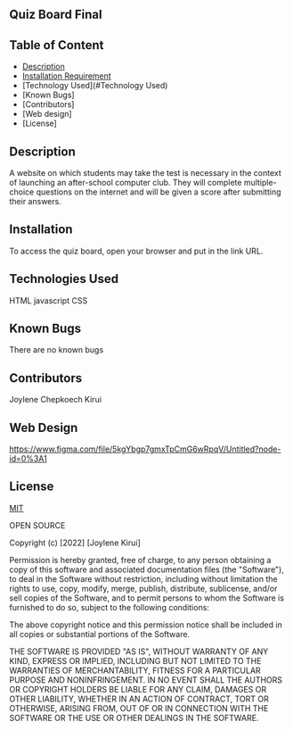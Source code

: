 ## Quiz Board Final

## Table of Content

+ [Description](#Description)
+ [Installation Requirement](#Installation)
+ [Technology Used](#Technology Used)
+ [Known  Bugs]
+ [Contributors]
+ [Web design]
+ [License]

## Description

A website on which students may take the test is necessary in the context of launching an after-school computer club. They will complete multiple-choice questions on the internet and will be given a score after submitting their answers.


## Installation 
To access the quiz board, open your browser and put in the link URL.

## Technologies Used 
HTML
javascript
CSS 

## Known Bugs
There are no known bugs 

## Contributors
Joylene Chepkoech Kirui


## Web Design
https://www.figma.com/file/5kgYbgp7gmxTpCmG6wRpqV/Untitled?node-id=0%3A1

## License
[MIT](https://choosealicense.com/licenses/mit/)

OPEN SOURCE

Copyright (c) [2022] [Joylene Kirui]

Permission is hereby granted, free of charge, to any person obtaining a copy
of this software and associated documentation files (the "Software"), to deal
in the Software without restriction, including without limitation the rights
to use, copy, modify, merge, publish, distribute, sublicense, and/or sell
copies of the Software, and to permit persons to whom the Software is
furnished to do so, subject to the following conditions:

The above copyright notice and this permission notice shall be included in all
copies or substantial portions of the Software.

THE SOFTWARE IS PROVIDED "AS IS", WITHOUT WARRANTY OF ANY KIND, EXPRESS OR
IMPLIED, INCLUDING BUT NOT LIMITED TO THE WARRANTIES OF MERCHANTABILITY,
FITNESS FOR A PARTICULAR PURPOSE AND NONINFRINGEMENT. IN NO EVENT SHALL THE
AUTHORS OR COPYRIGHT HOLDERS BE LIABLE FOR ANY CLAIM, DAMAGES OR OTHER
LIABILITY, WHETHER IN AN ACTION OF CONTRACT, TORT OR OTHERWISE, ARISING FROM,
OUT OF OR IN CONNECTION WITH THE SOFTWARE OR THE USE OR OTHER DEALINGS IN THE
SOFTWARE.
